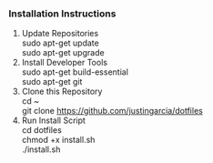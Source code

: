 ### Installation Instructions
1. Update Repositories  
    sudo apt-get update  
    sudo apt-get upgrade  
2. Install Developer Tools  
    sudo apt-get build-essential  
    sudo apt-get git  
3. Clone this Repository  
    cd ~  
    git clone https://github.com/justingarcia/dotfiles  
4. Run Install Script  
    cd dotfiles  
    chmod +x install.sh  
    ./install.sh  
